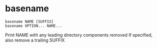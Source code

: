 # basename

```
basename NAME [SUFFIX]
basename OPTION... NAME...
```

Print NAME with any leading directory components removed
If specified, also remove a trailing SUFFIX
